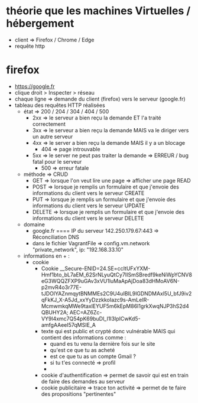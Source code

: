 # théorie que les machines Virtuelles / hébergement


- client => Firefox / Chrome / Edge 
- requête http 


# firefox 

- https://google.fr
- clique droit > Inspecter > réseau 
- chaque ligne => demande du client (firefox) vers le serveur (google.fr)
- tableau des requêtes HTTP réalisées 
    - état => 200 / 204 / 304 / 404 / 500 
        - 2xx => le serveur a bien reçu la demande ET l'a traité correctement 
        - 3xx => le serveur a bien reçu la demande MAIS va le diriger vers un autre serveur 
        - 4xx => le server a bien reçu la demande MAIS il y a un blocage 
            - 404 => page introuvable 
        - 5xx => le server ne peut pas traiter la demande => ERREUR / bug fatal pour le serveur
            - 500 => erreur fatale 
    - méthode => CRUD 
        - GET => lorsque l'on veut lire une page => afficher une page READ
        - POST  => lorsque je remplis un formulaire et que j'envoie des informations du client vers le serveur CREATE
        - PUT => lorsque je remplis un formulaire et que j'envoie des informations du client vers le serveur UPDATE
        - DELETE => lorsque je remplis un formulaire et que j'envoie des informations du client vers le serveur DELETE
    - domaine
        - google.fr ==== IP du serveur 142.250.179.67:443 => Réconciliation DNS 
        - dans le fichier VagrantFile => config.vm.network "private_network", ip: "192.168.33.10"
    - informations en + :
        - cookie 
            - Cookie
	__Secure-ENID=24.SE=ccItUFxYXM-Hmf1bto_bL7aEM_62SrNLyuQtCy7IISmSBredf9keNiWpYCNV8eG3WQQZFXP9uGAv3xVU1luMaApAjDoa83dHMoAV6N-p2mvR4o3r77E-tJDOlYAZnmqytBNMMEs2C9U4uIBIL9lGDNDMAxl5U_bfJ9iv2qFkKJ_X-A5Jd_xxYyDzzkkoIazc9s-AmLeIR-McmwmkqMWe9taxlEYUF5m6kEpM86I1grkXwqNJP3hS2d4QBUHY2A; AEC=AZ6Zc-VY9l4xmc7Q54pK69buDl_I1I3lpICwKd5-amfgAAeeI57qMSIE_A    
            - texte qui est public et crypté donc vulnérable MAIS qui contient des informations comme :
                - quand es tu venu la dernière fois sur le site 
                - qu'est ce que tu as acheté
                - est ce que tu as un compte Gmail ? 
                - si tu t'es connecté => profil 
                - 
            - cookie d'authentification => permet de savoir qui est en train de faire des demandes au serveur
            - cookie publicitaire => trace ton activité => permet de te faire des propositions "pertinentes"